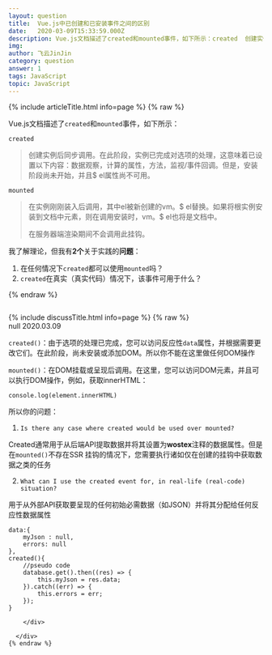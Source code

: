 ```yaml
---
layout: question
title:  Vue.js中已创建和已安装事件之间的区别
date:   2020-03-09T15:33:59.000Z
description: Vue.js文档描述了created和mounted事件，如下所示：created  创建实例后同步调用。在此阶段，实例已完成对选项的处理，这...
img: 
author: 飞云JinJin
category: question
answer: 1
tags: JavaScript
topic: JavaScript
---
```

<div class="article-root">
  <div class="article">
    {% include articleTitle.html info=page %}
    {% raw %}
    <div class="article-content"><p><font style="vertical-align: inherit;"><font style="vertical-align: inherit;">Vue.js文档描述了</font></font><code>created</code><font style="vertical-align: inherit;"><font style="vertical-align: inherit;">和</font></font><code>mounted</code><font style="vertical-align: inherit;"><font style="vertical-align: inherit;">事件，如下所示：</font></font></p>

<pre><code>created
</code></pre>

<blockquote>
  <p><font style="vertical-align: inherit;"><font style="vertical-align: inherit;">创建实例后同步调用。</font><font style="vertical-align: inherit;">在此阶段，实例已完成对选项的处理，这意味着已设置以下内容：数据观察，计算的属性，方法，监视/事件回调。</font><font style="vertical-align: inherit;">但是，安装阶段尚未开始，并且$ el属性尚不可用。</font></font></p>
</blockquote>

<pre><code>mounted
</code></pre>

<blockquote>
  <p><font style="vertical-align: inherit;"><font style="vertical-align: inherit;">在实例刚刚装入后调用，其中el被新创建的vm。$ el替换。</font><font style="vertical-align: inherit;">如果将根实例安装到文档中元素，则在调用安装时，vm。$ el也将是文档中。</font></font></p>
  
  <p><font style="vertical-align: inherit;"><font style="vertical-align: inherit;">在服务器端渲染期间不会调用此挂钩。</font></font></p>
</blockquote>

<p><font style="vertical-align: inherit;"><font style="vertical-align: inherit;">我了解理论，但我有</font></font><strong><font style="vertical-align: inherit;"><font style="vertical-align: inherit;">2个</font></font></strong><font style="vertical-align: inherit;"><font style="vertical-align: inherit;">关于实践的</font><strong><font style="vertical-align: inherit;">问题</font></strong><font style="vertical-align: inherit;">：</font></font></p>

<ol>
<li><font style="vertical-align: inherit;"><font style="vertical-align: inherit;">在任何情况下</font></font><code>created</code><font style="vertical-align: inherit;"><font style="vertical-align: inherit;">都可以使用</font></font><code>mounted</code><font style="vertical-align: inherit;"><font style="vertical-align: inherit;">吗？</font></font></li>
<li><font style="vertical-align: inherit;"></font><code>created</code><font style="vertical-align: inherit;"><font style="vertical-align: inherit;">在真实（真实代码）情况下，</font><font style="vertical-align: inherit;">该</font><font style="vertical-align: inherit;">事件可用于什么？</font></font></li>
</ol></div>
    {% endraw %}
  </div>
  <p style="height: 0;width:0;overflow: hidden;"> 第364篇《Vue.js中已创建和已安装事件之间的区别》来自Winter(https://github.com/aiyld/aiyld.github.io)的站点</p>
  <div class="discuss-wrapper">
    {% include discussTitle.html info=page %}
    {% raw %}
    <div class="discuss-item">
        <div class="discuss-parent">
          <div class="discuss-meta">
            <span class="discuss-user">null</span>
            <span class="discuss-time">2020.03.09</span>
          </div>
          <div class="discuss-comment"><p><code>created()</code><font style="vertical-align: inherit;"><font style="vertical-align: inherit;">：由于选项的处理已完成，您可以访问反应性</font></font><code>data</code><font style="vertical-align: inherit;"><font style="vertical-align: inherit;">属性，并根据需要更改它们。</font><font style="vertical-align: inherit;">在此阶段，尚未安装或添加DOM。</font><font style="vertical-align: inherit;">所以你不能在这里做任何DOM操作</font></font></p>

<p><code>mounted()</code><font style="vertical-align: inherit;"><font style="vertical-align: inherit;">：在DOM挂载或呈现后调用。</font><font style="vertical-align: inherit;">在这里，您可以访问DOM元素，并且可以执行DOM操作，例如，获取innerHTML：</font></font></p>

<pre><code>console.log(element.innerHTML)
</code></pre>

<p><font style="vertical-align: inherit;"><font style="vertical-align: inherit;">所以你的问题：</font></font></p>

<ol>
<li><code>Is there any case where&nbsp;created&nbsp;would be used over&nbsp;mounted?</code></li>
</ol>

<p><font style="vertical-align: inherit;"><font style="vertical-align: inherit;">Created通常用于从后端API提取数据并将其设置为</font></font><strong><font style="vertical-align: inherit;"><font style="vertical-align: inherit;">wostex</font></font></strong><font style="vertical-align: inherit;"><font style="vertical-align: inherit;">注释的</font><font style="vertical-align: inherit;">数据属性</font><font style="vertical-align: inherit;">。</font><font style="vertical-align: inherit;">但是在</font></font><code>mounted()</code><font style="vertical-align: inherit;"><font style="vertical-align: inherit;">不存在</font><font style="vertical-align: inherit;">SSR </font><font style="vertical-align: inherit;">挂钩的情况下，您需要执行诸如仅在创建的挂钩中获取数据之类的任务</font></font></p>

<ol start="2">
<li><code>What can I use the&nbsp;created&nbsp;event for, in real-life (real-code) situation?</code></li>
</ol>

<p><font style="vertical-align: inherit;"><font style="vertical-align: inherit;">用于从外部API获取要呈现的任何初始必需数据（如JSON）并将其分配给任何反应性数据属性 </font></font></p>

<pre><code>data:{<font></font>
    myJson : null,<font></font>
    errors: null<font></font>
},<font></font>
created(){<font></font>
    //pseudo code<font></font>
    database.get().then((res) =&gt; {<font></font>
        this.myJson = res.data;<font></font>
    }).catch((err) =&gt; {<font></font>
        this.errors = err;<font></font>
    });<font></font>
}<font></font>
</code></pre></div>
        </div>
        
      </div>
    {% endraw %}
  </div>
<div>
